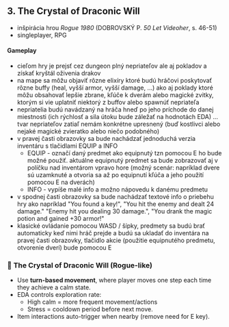 ## 3. The Crystal of Draconic Will
- inšpirácia hrou *Rogue 1980* (DOBROVSKÝ P. *50 Let Videoher*, s. 46-51)
- singleplayer, RPG
#### Gameplay
- cieľom hry je prejsť cez dungeon plný nepriateľov ale aj pokladov a získať kryštál oživenia drakov
- na mape sa môžu objaviť rôzne elixíry ktoré budú hráčovi poskytovať rôzne buffy (heal, vyšší armor, vyšší damage, ...) ako aj poklady ktoré môžu obsahovať lepšie zbrane, kľúče k dverám alebo magické zvitky, ktorým si vie uplatniť niektorý z buffov alebo spawnúť nepriateľa
- nepriatelia budú navádzaný na hráča hneď po jeho príchode do danej miestnosti (ich rýchlosť a sila útoku bude záležať na hodnotách EDA) ... tvar nepriateľov zatiaľ nemám konkrétne upresnený (buď kostlivci alebo nejaké magické zvieratko alebo niečo podobného)
- v pravej časti obrazovky sa bude nachádzať jednoduchá verzia inventáru s tlačidlami EQUIP a INFO
	- EQUIP - označí daný predmet ako equipnutý tzn pomocou E ho bude možné použiť. aktuálne equipnutý predmet sa bude zobrazovať aj v políčku nad inventárom vpravo hore (možný scenár: napríklad dvere sú uzamknuté a otvoria sa až po equipnutí kľúča a jeho použití pomocou E na dverách)
	- INFO - vypíše malé info a možno nápovedu k danému predmetu
- v spodnej časti obrazovky sa bude nachádzať textové info o priebehu hry ako napríklad "You found a key!", "You hit the enemy and dealt 24 damage." "Enemy hit you dealing 30 damage.", "You drank the magic potion and gained +30 armor!"
- klasické ovládanie pomocou WASD / šípky, predmety sa budú brať automaticky keď nimi hráč prejde a budú sa ukladať do inventára na pravej časti obrazovky, tlačidlo akcie (použitie equipnutého predmetu, otvorenie dverí) bude pomocou E

### 🐉 **The Crystal of Draconic Will (Rogue-like)**
- Use **turn-based movement**, where player moves one step each time they achieve a calm state.    
- EDA controls exploration rate:    
    - High calm = more frequent movement/actions        
    - Stress = cooldown period before next move.        
- Item interactions auto-trigger when nearby (remove need for E key).
